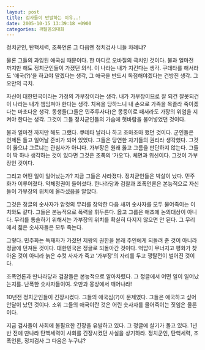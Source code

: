 ```yaml
---
layout: post
title: 검사들이 반발하는 이유..!
date: 2005-10-15 13:39:18 +0900
categories: 깨달음의대화
---
```

정치군인, 탄핵세력, 조폭언론 그 다음엔 정치검사 니들 차례냐?
  

  
물론 그들의 과잉된 애국심 때문이다. 한 마디로 오바질의 극치인 것이다. 불과 얼마전 까지만 해도 정치군인들이 가졌던 의식. 이 나라는 내가 지킨다는 생각. 쿠데타를 해서라도 ‘애국(?)’을 하고야 말겠다는 생각, 그 애국을 반드시 독점해야겠다는 건방진 생각. 그 오만의 극치.
  

  
자신이 대한민국이라는 가정의 가부장이라는 생각. 내가 가부장이므로 잘 되건 잘못되건 이 나라는 내가 챔임져야 한다는 생각. 치욕을 당하느니 내 손으로 가족을 목졸라 죽이겠다는 마초다운 생각. 동생들(그들은 민주투사다)은 몽둥이로 패서라도 가장의 위엄을 지켜야 한다는 생각. 그것이 그들 정치군인들의 가슴에 헛바람을 불어넣었던 것이다. 
  

  
불과 얼마전 까지만 해도 그랬다. 쿠데타 날라나 하고 조마조마 했던 것이다. 군인들은 언제든 들고 일어날 준비가 되어 있었다. 그들은 당연한 자기들의 권리라 생각했다. 그것이 옳으냐 그르냐는 관심사가 아니다. 가부장은 원래 옳고 그름을 판단하지 않는다. 그들이 딱 하나 생각하는 것이 있다면 그것은 조폭의 ‘가오’다. 체면과 위신이다. 그것이 가부장인 것이다. 
  

  
그리고 어떤 일이 일어났는가? 지금 그들은 사라졌다. 정치군인들은 박살이 났다. 민주화가 이루어졌다. 약체정권이 들어섰다. 한나라당과 검찰과 조폭언론은 본능적으로 자신들이 가부장의 위치에 올라섰음을 알았다. 
  

  
그것은 정글의 숫사자가 암컷의 무리를 장악한 다음 새끼 숫사자를 모두 물어죽이는 이치와도 같다. 그들은 본능적으로 폭력을 휘두른다. 옳고 그름은 애초에 논의대상이 아니다. 무리를 통솔하기 위해서는 가부장의 위치를 확실히 다지지 않으면 안 된다. 그 무리에서 젊은 숫사자들은 모두 죽는다. 
  

  
그렇다. 민주화는 독재자가 가졌던 제왕의 권한을 본래 주인에게 되돌려 준 것이 아니라 정글에 던져둔 것이다. 대한민국은 정글로 되돌아간 것이다. 억압이 무너지고 평화가 찾아온 것이 아니라 늙은 수컷 사자가 죽고 ‘가부장’의 자리를 두고 쟁탈전이 벌어진 것이다. 
  

  
조폭언론과 딴나라당과 검찰들은 본능적으로 알아차렸다. 그 정글에서 어떤 일이 일어났는지를. 난폭한 숫사자들이여. 오만과 몽상에서 깨어나라! 
  

  
10년전 정치군인들이 긴장시켰다. 그들의 애국심(?)이 문제였다. 그들은 애국하고 싶어 안달이 났던 것이다. 소위 그들의 애국이란 것은 어린 숫사자를 물어죽이는 짓임은 물론이다. 
  

  
지금 검사들이 사회에 불필요한 긴장을 유발하고 있다. 그 정글에 살기가 돌고 있다. 1년 반 전에 딴나라 탄핵세력이 사회를 긴장시켰던 사실을 상기하라. 정치군인, 탄핵세력, 조폭언론, 정치검사 그 다음은 누구냐?